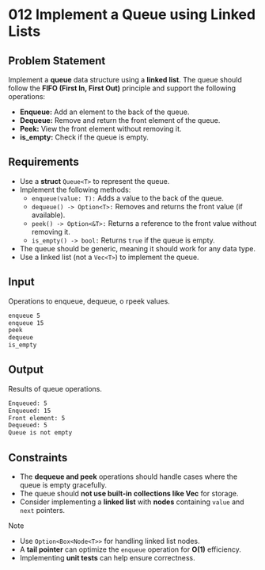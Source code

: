 # 012 Implement a Queue using Linked Lists

## Problem Statement

Implement a **queue** data structure using a **linked list**. The queue should follow the **FIFO (First In, First Out)** principle and support the following operations:

- **Enqueue:** Add an element to the back of the queue.
- **Dequeue:** Remove and return the front element of the queue.
- **Peek:** View the front element without removing it.
- **is_empty:** Check if the queue is empty.

## Requirements

- Use a **struct** `Queue<T>` to represent the queue.
- Implement the following methods:
  - `enqueue(value: T):` Adds a value to the back of the queue.
  - `dequeue() -> Option<T>:` Removes and returns the front value (if available).
  - `peek() -> Option<&T>:` Returns a reference to the front value without removing it.
  - `is_empty() -> bool:` Returns `true` if the queue is empty.
- The queue should be generic, meaning it should work for any data type.
- Use a linked list (not a `Vec<T>`) to implement the queue.

## Input

Operations to enqueue, dequeue, o rpeek values.

```bash
enqueue 5
enqueue 15
peek
dequeue
is_empty
```

## Output

Results of queue operations.

```bash
Enqueued: 5
Enqueued: 15
Front element: 5
Dequeued: 5
Queue is not empty
```

## Constraints

- The **dequeue and peek** operations should handle cases where the queue is empty gracefully.
- The queue should **not use built-in collections like Vec** for storage.
- Consider implementing a **linked list** with **nodes** containing `value` and `next` pointers.

> [!NOTE]
>
> - Use `Option<Box<Node<T>>` for handling linked list nodes.
> - A **tail pointer** can optimize the `enqueue` operation for **O(1)** efficiency.
> - Implementing **unit tests** can help ensure correctness.
